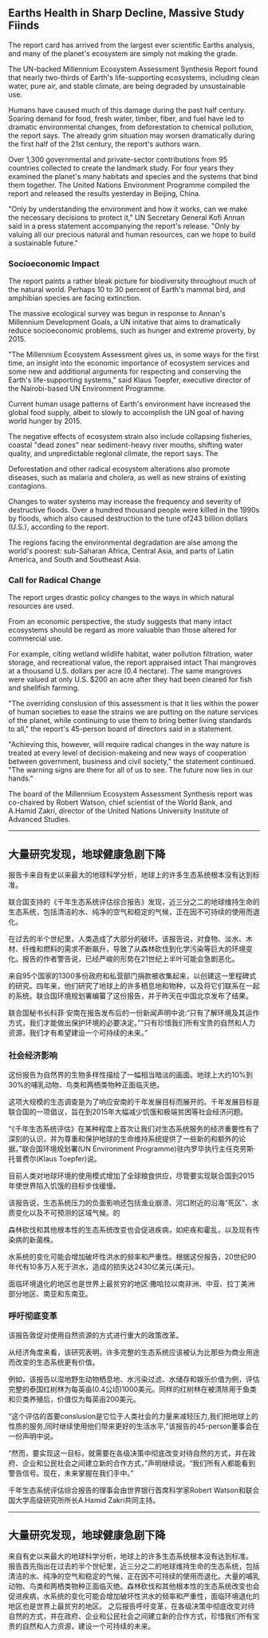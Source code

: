 ## Earths Health in Sharp Decline, Massive Study Fiinds

The report card has arrived from the largest ever scientific Earths analysis, and many of the planet's ecosystem are simply not making the grade.

The UN-backed Millennium Ecosystem Assessment Synthesis Report found that nearly two-thirds of Earth's life-supporting ecosystems, including clean water, pure air, and stable climate, are being degraded by unsustainable use.

Humans have caused much of this damage during the past half century. Soaring demand for food, fresh water, timber, fiber, and fuel have led to dramatic environmental changes, from deforestation to chemical pollution, the report says. The already grim situation may worsen dramatically during the first half of the 21st century, the report's authors warn.

Over 1,300 governmental and private-sector contributions from 95 countries collected to create the landmark study. For four years they examined the planet's many habitats and species and the systems that bind them together. The United Nations Environment Programme compiled the report and released the results yesterday in Beijing, China.

"Only by understanding the environment and how it works, can we make the necessary decisions to protect it," UN Secretary General Kofi Annan said in a press statement accompanying the report's release. "Only by valuing all our precious natural and human resources, can we hope to build a sustainable future."

### Socioeconomic Impact
The report paints a rather bleak picture for biodiversity throughout much of the natural world. Perhaps 10 to 30 percent of Earth's mammal bird, and amphibian species are facing extinction.

The massive ecological survey was begun in response to Annan's Millennium Development Goals, a UN initative that aims to dramatically reduce socioeconomic problems, such as hunger and extreme proverty, by 2015.

"The Millennium Ecosystem Assessment gives us, in some ways for the first time, an insight into the economic importance of ecosystem services and some new and additional arguments for respecting and conserving the Earth's life-supporting systems," said Klaus Toepfer, executive director of the Nairobi-based UN Environment Programme.

Current human usage patterns of Earth's environment have increased the global food supply, albeit to slowly to accomplish the UN goal of having world hunger by 2015.

The negative effects of ecosystem strain also include collapsing fisheries, coastal "dead zones" near sediment-heavy river mouths, shifting water quality, and unpredictable regional climate, the report says. The

Deforestation and other radical ecosystem alterations also promote diseases, such as malaria and cholera, as well as new strains of existing contagions.

Changes to water systems may increase the frequency and severity of destructive floods. Over a hundred thousand people were killed in the 1990s by floods, which also caused destruction to the tune of243 billion dollars (U.S.), according to the report.

The regions facing the environmental degradation are alse among the world's poorest: sub-Saharan Africa, Central Asia, and parts of Latin America, and South and Southeast Asia.

### Call for Radical Change
The report urges drastic policy changes to the ways in which natural resources are used.

From an economic perspective, the study suggests that many intact ecosystems should be regard as more valuable than those altered for commercial use.

For example, citing wetland wildlife habitat, water pollution filtration, water storage, and recreational value, the report appraised intact Thai mangroves at a thousand U.S. dollars per acre (0.4 hectare). The same mangroves were valued at only U.S. $200 an acre after they had been cleared for fish and shellfish farming.

"The overriding conslusion of this assessment is that it lies within the power of human societies to ease the strains we are putting on the nature services of the planet, while continuing to use them to bring better living standards to all," the report's 45-person board of directors said in a statement.

"Achieving this, however, will require radical changes in the way nature is treated at every level of decision-makeing and new ways of cooperation between government, business and civil society," the statement continued. "The warning signs are there for all of us to see. The future now lies in our hands."

The board of the Millennium Ecosystem Assessment Synthesis report was co-chaired by Robert Watson, chief scientist of the World Bank, and A.Hamid Zakri, director of the United Nations University Institute of Advanced Studies.


---
## 大量研究发现，地球健康急剧下降

报告卡来自有史以来最大的地球科学分析，地球上的许多生态系统根本没有达到标准。

联合国支持的《千年生态系统评估综合报告》发现，近三分之二的地球维持生命的生态系统，包括清洁的水、纯净的空气和稳定的气候，正在因不可持续的使用而退化。

在过去的半个世纪里，人类造成了大部分的破坏。该报告说，对食物、淡水、木材、纤维和燃料的需求不断飙升，导致了从森林砍伐到化学污染等巨大的环境变化。报告的作者警告说，已经严峻的形势在21世纪上半叶可能会急剧恶化。

来自95个国家的1300多份政府和私营部门捐款被收集起来，以创建这一里程碑式的研究。四年来，他们研究了地球上的许多栖息地和物种，以及将它们联系在一起的系统。联合国环境规划署编纂了这份报告，并于昨天在中国北京发布了结果。

联合国秘书长科菲·安南在报告发布后的一份新闻声明中说:“只有了解环境及其运作方式，我们才能做出保护环境的必要决定。”“只有珍惜我们所有宝贵的自然和人力资源，我们才有希望建设一个可持续的未来。”

### 社会经济影响
这份报告为自然界的生物多样性描绘了一幅相当暗淡的画面。地球上大约10%到30%的哺乳动物、鸟类和两栖类物种正面临灭绝。

这项大规模的生态调查是为了响应安南的千年发展目标而展开的。千年发展目标是联合国的一项倡议，旨在到2015年大幅减少饥饿和极端贫困等社会经济问题。

“《千年生态系统评估》在某种程度上首次让我们对生态系统服务的经济重要性有了深刻的认识，并为尊重和保护地球的生命维持系统提供了一些新的和额外的论据，”联合国环境规划署(UN Environment Programme)驻内罗毕执行主任克劳斯·托普费尔(Klaus Toepfer)说。

目前人类对地球环境的使用模式增加了全球粮食供应，尽管要实现联合国到2015年使世界陷入饥饿的目标步伐缓慢。

该报告说，生态系统压力的负面影响还包括渔业崩溃、河口附近的沿海“死区”、水质变化以及不可预测的区域气候。的

森林砍伐和其他根本性的生态系统改变也会促进疾病，如疟疾和霍乱，以及现有传染病的新菌株。

水系统的变化可能会增加破坏性洪水的频率和严重性。根据这份报告，20世纪90年代有10多万人死于洪水，造成的损失达2430亿美元(美元)。

面临环境退化的地区也是世界上最贫穷的地区:撒哈拉以南非洲、中亚、拉丁美洲部分地区、南亚和东南亚。

### 呼吁彻底变革
该报告敦促对使用自然资源的方式进行重大的政策改革。

从经济角度来看，该研究表明，许多完整的生态系统应该被认为比那些为商业用途而改变的生态系统更有价值。

例如，该报告以湿地野生动物栖息地、水污染过滤、水储存和娱乐价值为例，评估完整的泰国红树林为每英亩(0.4公顷)1000美元。同样的红树林在被清除用于鱼类和贝类养殖后，价值仅为每英亩200美元。

“这个评估的首要conslusion是它位于人类社会的力量来减轻压力,我们把地球上的性质的服务,同时继续使用他们带来更好的生活水平,”该报告的45-person董事会在一份声明中说。

“然而，要实现这一目标，就需要在各级决策中彻底改变对待自然的方式，并在政府、企业和公民社会之间建立新的合作方式，”声明继续说。“我们所有人都能看到警告信号。现在，未来掌握在我们手中。”

千年生态系统评估综合报告的理事会由世界银行首席科学家Robert Watson和联合国大学高级研究所所长A.Hamid Zakri共同主持。


---
## 大量研究发现，地球健康急剧下降
来自有史以来最大的地球科学分析，地球上的许多生态系统根本没有达到标准。
报告首先指出在过去的半个世纪里，近三分之二的地球维持生命的生态系统，包括清洁的水、纯净的空气和稳定的气候，正在因不可持续的使用而退化。大量的哺乳动物、鸟类和两栖类物种正面临灭绝。森林砍伐和其他根本性的生态系统改变也会促进疾病，水系统的变化可能会增加破坏性洪水的频率和严重性，面临环境退化的地区也是世界上最贫穷的地区。
之后报告呼吁变革，在各级决策中彻底改变对待自然的方式，并在政府、企业和公民社会之间建立新的合作方式，珍惜我们所有宝贵的自然和人力资源，建设一个可持续的未来。